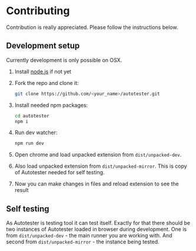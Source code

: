 # Contributing

Contribution is really appreciated.
Please follow the instructions below.

## Development setup

Currently development is only possible on OSX.

1. Install [node.js](https://nodejs.org) if not yet
2. Fork the repo and clone it:

   ```bash
   git clone https://github.com/<your_name>/autotester.git
   ```

3. Install needed npm packages:

   ```bash
   cd autotester
   npm i
   ```

4. Run dev watcher:

   ```bash
   npm run dev
   ```

5. Open chrome and load unpacked extension from `dist/unpacked-dev`.
6. Also load unpacked extension from `dist/unpacked-mirror`. This is copy of Autotester needed for self testing.
7. Now you can make changes in files and reload extension to see the result

## Self testing
As Autotester is testing tool it can test itself.
Exactly for that there should be two instances of Autotester loaded in browser during development.
One is from `dist/unpacked-dev` - the main runner you are working with.
And second from `dist/unpacked-mirror` - the instance being tested.
